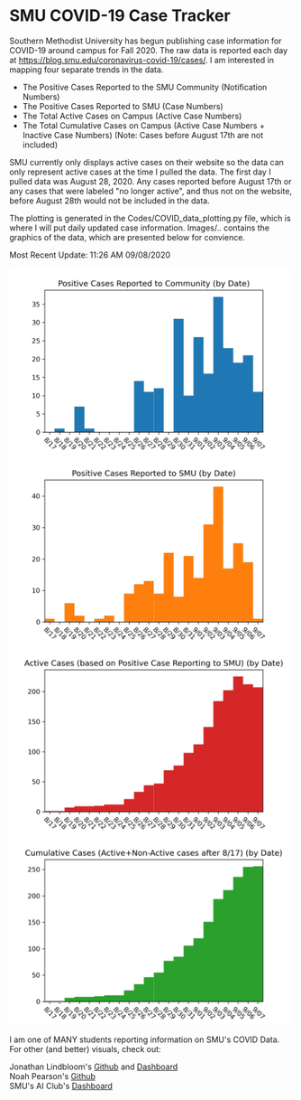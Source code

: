 # SMU COVID-19 Case Tracker

Southern Methodist University has begun publishing case information for COVID-19 around campus for Fall 2020. The raw data is reported each day at https://blog.smu.edu/coronavirus-covid-19/cases/. I am interested in mapping four separate trends in the data.

* The Positive Cases Reported to the SMU Community (Notification Numbers)
* The Positive Cases Reported to SMU (Case Numbers)
* The Total Active Cases on Campus (Active Case Numbers)
* The Total Cumulative Cases on Campus (Active Case Numbers + Inactive Case Numbers) (Note: Cases before August 17th are not included)

SMU currently only displays active cases on their website so the data can only represent active cases at the time I pulled the data. The first day I pulled data was August 28, 2020. Any cases reported before August 17th or any cases that were labeled "no longer active", and thus not on the website, before August 28th would not be included in the data.

The plotting is generated in the Codes/COVID_data_plotting.py file, which is where I will put daily updated case information. Images/.. contains the graphics of the data, which are presented below for convience.

Most Recent Update: 11:26 AM 09/08/2020

<img src="Images/SMU_COVID19_community_notified_cases_09_07.jpg" width="500">
<img src="Images/SMU_COVID19_positive_test_cases_09_07.jpg" width="500">
<img src="Images/SMU_COVID19_active_cases_09_07.jpg" width="500">
<img src="Images/SMU_COVID19_cumulative_cases_09_07.jpg" width="500">

I am one of MANY students reporting information on SMU's COVID Data. For other (and better) visuals, check out:

Jonathan Lindbloom's [Github](https://github.com/Jonathan-Lindbloom/SMU-COVID-19) and [Dashboard](https://public.tableau.com/profile/jonathan.lindbloom#!/vizhome/SMUCOVID-19InteractiveDashboard/Dashboard)  
Noah Pearson's [Github](https://github.com/NoahPearson/SMU_Covid-19_Tracking)  
SMU's AI Club's [Dashboard](http://covid.smuaiclub.com/)
